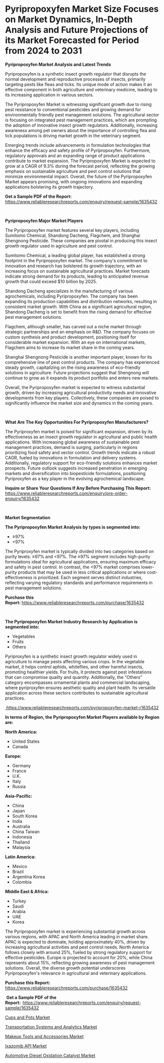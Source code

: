 <p><h1>Pyripropoxyfen Market Size Focuses on Market Dynamics, In-Depth Analysis and Future Projections of its Market Forecasted for Period from 2024 to 2031</h1></p><p><strong>Pyripropoxyfen Market Analysis and Latest Trends</strong></p>
<p><p>Pyripropoxyfen is a synthetic insect growth regulator that disrupts the normal development and reproductive processes of insects, primarily targeting pests like fleas and ticks. Its unique mode of action makes it an effective component in both agriculture and veterinary medicine, leading to its increasing application in various sectors.</p><p>The Pyripropoxyfen Market is witnessing significant growth due to rising pest resistance to conventional pesticides and growing demand for environmentally friendly pest management solutions. The agricultural sector is focusing on integrated pest management practices, which are prompting the adoption of innovative insect growth regulators. Additionally, increasing awareness among pet owners about the importance of controlling flea and tick populations is driving market growth in the veterinary segment.</p><p>Emerging trends include advancements in formulation technologies that enhance the efficacy and safety profile of Pyripropoxyfen. Furthermore, regulatory approvals and an expanding range of product applications contribute to market expansion. The Pyripropoxyfen Market is expected to grow at a CAGR of 9.3% during the forecast period, reflecting the growing emphasis on sustainable agriculture and pest control solutions that minimize environmental impact. Overall, the future of the Pyripropoxyfen Market appears promising, with ongoing innovations and expanding applications bolstering its growth trajectory.</p></p>
<p><strong>Get a Sample PDF of the Report:&nbsp;</strong> <a href="https://www.reliableresearchreports.com/enquiry/request-sample/1635432">https://www.reliableresearchreports.com/enquiry/request-sample/1635432</a></p>
<p>&nbsp;</p>
<p><strong>Pyripropoxyfen Major Market Players</strong></p>
<p><p>The Pyripropoxyfen market features several key players, including Sumitomo Chemical, Shandong Dacheng, Flagchem, and Shanghai Shengnong Pesticide. These companies are pivotal in producing this insect growth regulator used in agriculture and pest control.</p><p>Sumitomo Chemical, a leading global player, has established a strong footprint in the Pyripropoxyfen market. The company's commitment to innovation and research has bolstered its growth trajectory, with an increasing focus on sustainable agricultural practices. Market forecasts indicate strong demand for its products, leading to anticipated revenue growth that could exceed $10 billion by 2025.</p><p>Shandong Dacheng specializes in the manufacturing of various agrochemicals, including Pyripropoxyfen. The company has been expanding its production capabilities and distribution networks, resulting in consistent market growth. With China as a significant agricultural region, Shandong Dacheng is set to benefit from the rising demand for effective pest management solutions.</p><p>Flagchem, although smaller, has carved out a niche market through strategic partnerships and an emphasis on R&D. The company focuses on custom synthesis and product development, positioning itself for considerable market expansion. With an eye on international markets, Flagchem aims to increase its market share in the coming years.</p><p>Shanghai Shengnong Pesticide is another important player, known for its comprehensive line of pest control products. The company has experienced steady growth, capitalizing on the rising awareness of eco-friendly solutions in agriculture. Future projections suggest that Shengnong will continue to grow as it expands its product portfolio and enters new markets.</p><p>Overall, the Pyripropoxyfen market is expected to witness substantial growth, driven by increasing agricultural productivity needs and innovative developments from key players. Collectively, these companies are poised to significantly influence the market size and dynamics in the coming years.</p></p>
<p>&nbsp;</p>
<p><strong>What Are The Key Opportunities For Pyripropoxyfen Manufacturers?</strong></p>
<p><p>The Pyriproxyfen market is poised for significant expansion, driven by its effectiveness as an insect growth regulator in agricultural and public health applications. With increasing global awareness of sustainable pest management practices, demand is surging, particularly in regions prioritizing food safety and vector control. Growth trends indicate a robust CAGR, fueled by innovations in formulation and delivery systems. Additionally, regulatory support for eco-friendly solutions enhances market prospects. Future outlook suggests increased penetration in emerging markets and diversification into biopesticide formulations, positioning Pyriproxyfen as a key player in the evolving agrochemical landscape.</p></p>
<p><strong>Inquire or Share Your Questions If Any Before Purchasing This Report:</strong> <a href="https://www.reliableresearchreports.com/enquiry/pre-order-enquiry/1635432">https://www.reliableresearchreports.com/enquiry/pre-order-enquiry/1635432</a></p>
<p>&nbsp;</p>
<p><strong>Market Segmentation</strong></p>
<p><strong>The Pyripropoxyfen Market Analysis by types is segmented into:</strong></p>
<p><ul><li>≥97%</li><li><97%</li></ul></p>
<p><p>The Pyriproxyfen market is typically divided into two categories based on purity levels: ≥97% and <97%. The ≥97% segment includes high-purity formulations ideal for agricultural applications, ensuring maximum efficacy and safety in pest control. In contrast, the <97% market comprises lower-purity products that may be used in less critical applications or where cost-effectiveness is prioritized. Each segment serves distinct industries, reflecting varying regulatory standards and performance requirements in pest management solutions.</p></p>
<p><strong>Purchase this Report:&nbsp;</strong><a href="https://www.reliableresearchreports.com/purchase/1635432">https://www.reliableresearchreports.com/purchase/1635432</a></p>
<p>&nbsp;</p>
<p><strong>The Pyripropoxyfen Market Industry Research by Application is segmented into:</strong></p>
<p><ul><li>Vegetables</li><li>Fruits</li><li>Others</li></ul></p>
<p><p>Pyriproxyfen is a synthetic insect growth regulator widely used in agriculture to manage pests affecting various crops. In the vegetable market, it helps control aphids, whiteflies, and other harmful insects, promoting healthier yields. For fruits, it protects against pest infestations that can compromise quality and quantity. Additionally, the "Others" category encompasses ornamental plants and commercial landscaping, where pyriproxyfen ensures aesthetic quality and plant health. Its versatile application across these sectors contributes to sustainable agricultural practices.</p></p>
<p><a href="https://www.reliableresearchreports.com/pyripropoxyfen-market-r1635432">&nbsp;https://www.reliableresearchreports.com/pyripropoxyfen-market-r1635432</a></p>
<p><strong>In terms of Region, the Pyripropoxyfen Market Players available by Region are:</strong></p>
<p>
    <p> <strong> North America: </strong>
        <ul>
            <li>United States</li>
            <li>Canada</li>
        </ul>
        </p> 
    <p> <strong> Europe: </strong>
        <ul>
            <li>Germany</li>
            <li>France</li>
            <li>U.K.</li>
            <li>Italy</li>
            <li>Russia</li>
        </ul>
        </p> 
    <p> <strong> Asia-Pacific: </strong>
        <ul>
            <li>China</li>
            <li>Japan</li>
            <li>South Korea</li>
            <li>India</li>
            <li>Australia</li>
            <li>China Taiwan</li>
            <li>Indonesia</li>
            <li>Thailand</li>
            <li>Malaysia</li>
        </ul>
        </p> 
    <p> <strong> Latin America: </strong>
        <ul>
            <li>Mexico</li>
            <li>Brazil</li>
            <li>Argentina Korea</li>
            <li>Colombia</li>
        </ul>
        </p> 
    <p> <strong> Middle East & Africa: </strong>
        <ul>
            <li>Turkey</li>
            <li>Saudi</li>
            <li>Arabia</li>
            <li>UAE</li>
            <li>Korea</li>
        </ul>
    </p>
    </p>
<p><p>The Pyripropoxyfen market is experiencing substantial growth across various regions, with APAC and North America leading in market share. APAC is expected to dominate, holding approximately 40%, driven by increasing agricultural activities and pest control needs. North America follows closely with around 25%, fueled by strong regulatory support for effective pesticides. Europe is projected to account for 20%, while China represents about 15%, reflecting growing awareness of pest management solutions. Overall, the diverse growth potential underscores Pyripropoxyfen's relevance in agricultural and veterinary applications.</p></p>
<p><strong>Purchase this Report: </strong><a href="https://www.reliableresearchreports.com/purchase/1635432">https://www.reliableresearchreports.com/purchase/1635432</a></p>
<p>&nbsp;<strong>Get a Sample PDF of the Report:&nbsp;&nbsp;</strong><a href="https://www.reliableresearchreports.com/enquiry/request-sample/1635432">https://www.reliableresearchreports.com/enquiry/request-sample/1635432</a></p>
<p><strong></strong></p>
<p><p><a href="https://issuu.com/reportprime-2/docs/cups-and-pots-market-size-2030.pptx_42209e3ebfbb23">Cups and Pots Market</a></p><p><a href="https://www.linkedin.com/pulse/how-regional-global-trends-shaping-transportation-systems-xm6xe">Transportation Systems and Analytics Market</a></p><p><a href="https://issuu.com/reportprime-2/docs/makeup-tools-and-accessories-market_5a43eb14975abf">Makeup Tools and Accessories Market</a></p><p><a href="https://medium.com/@jessyritchie2023/ixazomib-api-market-trends-focusing-on-ixazomib-api-market-insight-and-forecast-analysis-f69219e160c5">Ixazomib API Market</a></p><p><a href="https://medium.com/@jessyritchie2023/automotive-diesel-oxidation-catalyst-market-industry-landscape-growth-trajectories-and-global-13a4c14712d3?postPublishedType=repub">Automotive Diesel Oxidation Catalyst Market</a></p></p>